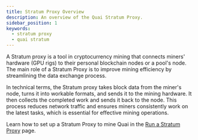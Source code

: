 ```yaml
---
title: Stratum Proxy Overview
description: An overview of the Quai Stratum Proxy.
sidebar_position: 1
keywords:
  - stratum proxy
  - quai stratum
---
```


A Stratum proxy is a tool in cryptocurrency mining that connects miners' hardware (GPU rigs) to their personal blockchain nodes or a pool's node. The main role of a Stratum Proxy is to improve mining efficiency by streamlining the data exchange process.

In technical terms, the Stratum proxy takes block data from the miner's node, turns it into workable formats, and sends it to the mining hardware. It then collects the completed work and sends it back to the node. This process reduces network traffic and ensures miners consistently work on the latest tasks, which is essential for effective mining operations.

Learn how to set up a Stratum Proxy to mine Quai in the [Run a Stratum Proxy](/participate/stratum-proxy/run-stratum.md) page.
